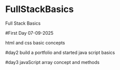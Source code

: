 # FullStackBasics
Full Stack Basics

#First Day 07-09-2025

html and css basic concepts 

#day2 
build a portfolio and started java script basics

#day3
javaScript array concept and methods




